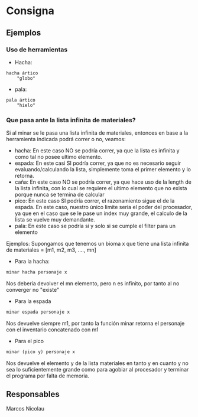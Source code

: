 # Consigna

## Ejemplos

### Uso de herramientas

-   Hacha:

```
hacha ártico
    "globo"
```

-   pala:

```
pala ártico
    "hielo"
```

### Que pasa ante la lista infinita de materiales?

Si al minar se le pasa una lista infinita de materiales, entonces en base a la herramienta indicada podrá correr o no, veamos: 

- hacha: En este caso NO se podría correr, ya que la lista es infinita y como tal no posee ultimo elemento.
- espada: En este casi SI podría correr, ya que no es necesario seguir evaluando/calculando la lista, simplemente toma el primer elemento y lo retorna.
- caña: En este caso NO se podría correr, ya que hace uso de la length de la lista infinita, con lo cual se requiere el ultimo elemento que no exista porque nunca se termina de calcular
-  pico: En este caso SI podría correr, el razonamiento sigue el de la espada. En este caso, nuestro único limite seria el poder del procesador, ya que en el caso que se le pase un index muy grande, el calculo de la lista se vuelve muy demandante.
- pala: En este caso se podría si y solo si se cumple el filter para un elemento

Ejemplos:
Supongamos que tenemos un bioma x que tiene una lista infinita de materiales = [m1, m2, m3, ...., mn]

-   Para la hacha:

```haskell
minar hacha personaje x
```

Nos debería devolver el mn elemento, pero n es infinito, por tanto al no converger no "existe"

-   Para la espada

```haskell
minar espada personaje x
```

Nos devuelve siempre m1, por tanto la función minar retorna el personaje con el inventario concatenado con m1

-   Para el pico

```haskell
minar (pico y) personaje x
```

Nos devuelve el elemento y de la lista materiales en tanto y en cuanto y no sea lo suficientemente grande como para agobiar al procesador y terminar el programa por falta de memoria.

## Responsables

Marcos Nicolau
